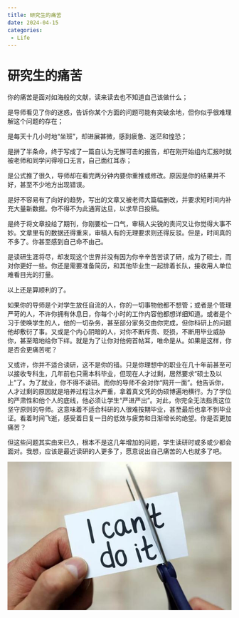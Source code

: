 ```yaml
---
title: 研究生的痛苦
date: 2024-04-15
categories:
 - Life
---
```


<!---->

# 研究生的痛苦

你的痛苦是面对如海般的文献，读来读去也不知道自己该做什么； 

是导师看见了你的迷惑，告诉你某个方面的问题可能有突破余地，但你似乎很难理解这个问题的存在； 

是每天十几小时地“坐班”，却进展甚微，感到疲惫、迷茫和惶恐；

是拼了半条命，终于写成了一篇自认为无懈可击的报告，却在刚开始组内汇报时就被老师和同学问得哑口无言，自己面红耳赤；

是公式推了很久，导师却在看完两分钟内要你重推或修改。原因是你的结果并不好，甚至不少地方出现错误。

是好不容易有了向好的趋势，写出的文章又被老师大篇幅删改，并要求短时间内补充大量新数据。你不得不为此通宵达旦，以求早日投稿。 

是终于将文章投给了期刊，你刚要松一口气，审稿人尖锐的责问又让你觉得大事不妙。文章里有的数据还得重来，审稿人有的无理要求则还得反驳。但是，时间真的不多了。你甚至感到自己命不由己。 

是读研生涯将尽，却发现这个世界并没有因为你辛辛苦苦读了研，成为了硕士，而对你更好一些。你还是需要准备简历，和其他毕业生一起排着长队，接收用人单位难看目光的打量。

以上还是算顺利的了。

如果你的导师是个对学生放任自流的人，你的一切事物他都不想管；或者是个管理严苛的人，不许你拥有休息日，你每个小时的工作内容他都想详细知道。或者是个习于使唤学生的人，他的一切杂务，甚至部分家务交由你完成，但你科研上的问题他却敷衍了事。又或是个内心阴暗的人，对你不断斥责、贬损，不断用毕业威胁你，甚至暗地给你下绊。就是为了让你对他俯首帖耳，唯命是从。如果是这样，你是否会更痛苦呢？ 

又或许，你并不适合读研，这不是你的错。只是你理想中的职业在几十年前甚至可以接收专科生，几年前也只需本科毕业，但现在人才过剩，居然要求“硕士及以上”了。为了就业，你不得不读研。而你的导师不会对你“网开一面”。他告诉你，人才过剩的原因就是培养过程注水严重，拿着真文凭的伪硕博遍地横行。为了学位的严肃性和他个人的底线，他必须让学生“严进严出”。对此，你完全无法指责这位坚守原则的导师。这意味着不适合科研的人很难按期毕业，甚至最后也拿不到毕业证。看着时间飞逝，感受着日复一日的低效与疲劳和日渐增长的绝望。你是否更加痛苦？

但这些问题其实由来已久，根本不是这几年增加的问题，学生读研时或多或少都会面对。我想，应该是最近读研的人更多了，愿意说出自己痛苦的人也就多了吧。

![img](./assets/v2-8cf0b693356a956a142a2f71b504687a_1440w.png)